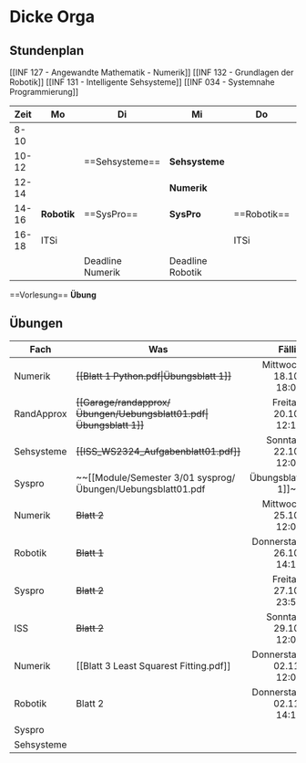 # Dicke Orga

## Stundenplan

[[INF 127 - Angewandte Mathematik - Numerik]]
[[INF 132 - Grundlagen der Robotik]]
[[INF 131 - Intelligente Sehsysteme]]
[[INF 034 - Systemnahe Programmierung]]

| Zeit  | Mo          | Di               | Mi               | Do          | Fr              |
| ----- | ----------- | ---------------- | ---------------- | ----------- | --------------- |
| 8-10  |             |                  |                  |             |                 |
| 10-12 |             | ==Sehsysteme==   | **Sehsysteme**   |             | ==Numerik==     |
| 12-14 |             |                  | **Numerik**      |             |                 |
| 14-16 | **Robotik** | ==SysPro==       | **SysPro**       | ==Robotik== |                 |
| 16-18 | ITSi        |                  |                  | ITSi        |                 |
|       |             | Deadline Numerik | Deadline Robotik |             | Deadline Syspro |

==Vorlesung==
**Übung**

## Übungen

| Fach       | Was                                                                        |                  Fällig |
| ---------- | -------------------------------------------------------------------------- | -----------------------:|
| Numerik    | ~~[[Blatt 1 Python.pdf\|Übungsblatt 1]]~~                                  |   Mittwoch 18.10. 18:00 |
| RandApprox | ~~[[Garage/randapprox/Übungen/Uebungsblatt01.pdf\|Übungsblatt 1]]~~        |    Freitag 20.10. 12:15 |
| Sehsysteme | ~~[[ISS_WS2324_Aufgabenblatt01.pdf]]~~                                     |    Sonntag 22.10. 12:00 |
| Syspro     | ~~[[Module/Semester 3/01 sysprog/Übungen/Uebungsblatt01.pdf|Übungsblatt 1]]~~ |    Sonntag 22.10. 23:59 |
| Numerik    | ~~Blatt 2~~                                                                |   Mittwoch 25.10. 12:00 |
| Robotik    | ~~Blatt 1~~                                                                | Donnerstag 26.10. 14:15 |
| Syspro     | ~~Blatt 2~~                                                                |    Freitag 27.10. 23:59 |
| ISS        | ~~Blatt 2~~                                                                |    Sonntag 29.10. 12:00 |
| Numerik    | [[Blatt 3 Least Squarest Fitting.pdf]]                                     | Donnerstag 02.11. 12:00 |
| Robotik    | Blatt 2                                                                    | Donnerstag 02.11. 14:15 |
| Syspro     |                                                                            |                         |
| Sehsysteme |                                                                            |                         |


